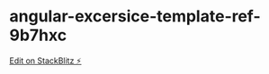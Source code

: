 # angular-excersice-template-ref-9b7hxc

[Edit on StackBlitz ⚡️](https://stackblitz.com/edit/angular-excersice-template-ref-9b7hxc)